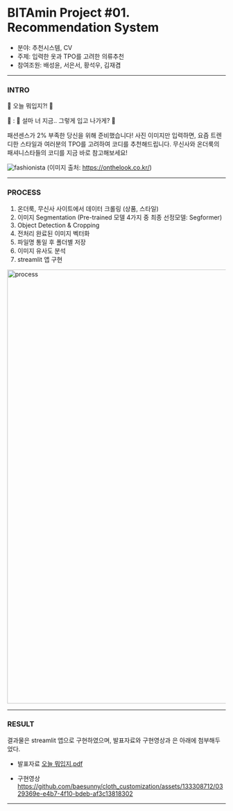 # BITAmin Project #01. Recommendation System

- 분야: 추천시스템, CV
- 주제: 입력한 옷과 TPO를 고려한 의류추천
- 참여조원: 배성윤, 서은서, 황석우, 김재겸

---

### INTRO
👚 오늘 뭐입지?! 👕

💬 : 🚨 설마 너 지금.. 그렇게 입고 나가게? 🚨

패션센스가 2% 부족한 당신을 위해 준비했습니다!
사진 이미지만 입력하면, 요즘 트렌디한 스타일과 여러분의 TPO를 고려하여 코디를 추천해드립니다. 
무신사와 온더룩의 패셔니스타들의 코디를 지금 바로 참고해보세요!

![fashionista](https://github.com/baesunny/cloth_customization/assets/133308712/7032a36c-105f-404a-8a3f-6cfde1973f0b)
(이미지 출처: https://onthelook.co.kr/)

---

### PROCESS

1. 온더룩, 무신사 사이트에서 데이터 크롤링 (상품, 스타일)
2. 이미지 Segmentation (Pre-trained 모델 4가지 중 최종 선정모델: Segformer)
3. Object Detection & Cropping
4. 전처리 완료된 이미지 벡터화
5. 파일명 통일 후 폴더별 저장
6. 이미지 유사도 분석
7. streamlit 앱 구현


<img width="1000" alt="process" src="https://github.com/baesunny/cloth_customization/assets/133308712/b1b4a776-ac34-422a-b317-fdbf45a6d553">

---

### RESULT

결과물은 streamlit 앱으로 구현하였으며, 발표자료와 구현영상과 은 아래에 첨부해두었다.

- 발표자료
[오늘 뭐입지.pdf](https://github.com/baesunny/cloth_customization/files/14444764/default.pdf)

- 구현영상
https://github.com/baesunny/cloth_customization/assets/133308712/0329369e-e4b7-4f10-bdeb-af3c13818302


---

